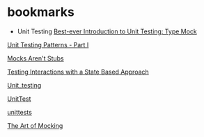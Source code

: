 bookmarks
=========
* Unit Testing
[Best-ever Introduction to Unit Testing: Type Mock](http://www.typemock.com/Best-ever_Introduction_to_Unit_Testing_-_free-webinar)

[Unit Testing Patterns - Part I](http://www.typemock.com/unit-test-patterns-for-net)

[Mocks Aren't Stubs](http://martinfowler.com/articles/mocksArentStubs.html)

[Testing Interactions with a State Based Approach](https://www.pgrs.net/2012/07/07/testing-interactions-with-a-state-based-approach/)

[Unit_testing](http://en.wikipedia.org/wiki/Unit_testing)

[UnitTest](http://martinfowler.com/bliki/UnitTest.html)

[unittests](http://www.extremeprogramming.org/rules/unittests.html)

[The Art of Mocking](http://www.methodsandtools.com/archive/archive.php?id=122)

[]()

